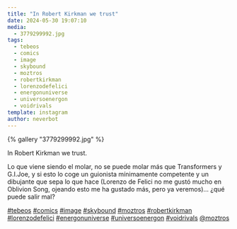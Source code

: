 ```yaml
---
title: "In Robert Kirkman we trust"
date: 2024-05-30 19:07:10
media: 
  - 3779299992.jpg
tags: 
  - tebeos
  - comics
  - image
  - skybound
  - moztros
  - robertkirkman
  - lorenzodefelici
  - energonuniverse
  - universoenergon
  - voidrivals
template: instagram
author: neverbot
---
```


{% gallery "3779299992.jpg" %}

In Robert Kirkman we trust.

Lo que viene siendo el molar, no se puede molar más que Transformers y G.I.Joe, y si esto lo coge un guionista mínimamente competente y un dibujante que sepa lo que hace (Lorenzo de Felici no me gustó mucho en Oblivion Song, ojeando esto me ha gustado más, pero ya veremos)... ¿qué puede salir mal?

[#tebeos](/tags/tebeos) [#comics](/tags/comics) [#image](/tags/image) [#skybound](/tags/skybound) [#moztros](/tags/moztros) [#robertkirkman](/tags/robertkirkman) [#lorenzodefelici](/tags/lorenzodefelici) [#energonuniverse](/tags/energonuniverse) [#universoenergon](/tags/universoenergon) [#voidrivals](/tags/voidrivals) [@moztros](https://instagram.com/moztros)

